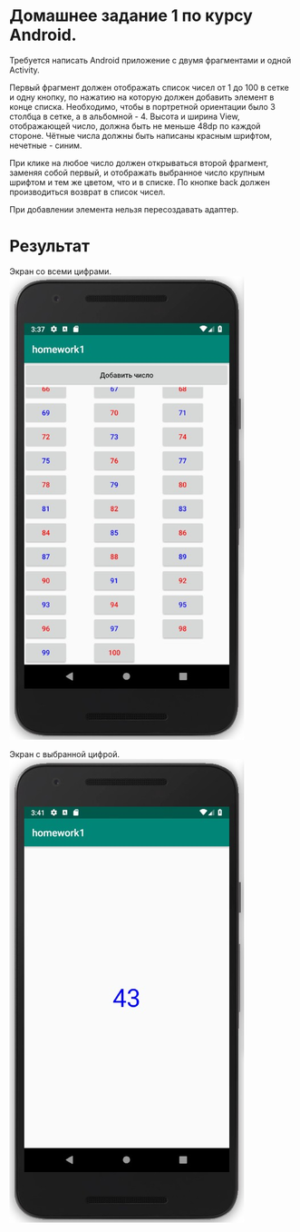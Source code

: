 # Домашнее задание 1 по курсу Android.

Требуется написать Android приложение с двумя фрагментами и одной Activity. 

Первый фрагмент должен отображать список чисел от 1 до 100 в сетке
и одну кнопку, по нажатию на которую должен добавить элемент в конце списка.
Необходимо, чтобы в портретной ориентации было 3 столбца в сетке,
а в альбомной - 4. Высота и ширина View, отображающей число, должна быть не
меньше 48dp по каждой стороне. Чётные числа должны быть написаны красным
шрифтом, нечетные - синим.
  
При клике на любое число должен открываться второй фрагмент, заменяя собой
первый, и отображать выбранное число крупным шрифтом и тем же цветом, что и в
списке. По кнопке back должен производиться возврат в список чисел.

При добавлении элемента нельзя пересоздавать адаптер.

# Результат
Экран со всеми цифрами.
<img src="https://raw.githubusercontent.com/OlegSchwann/android-view-numbers/master/doc/NumbersFragment.jpg"></img>

Экран с выбранной цифрой.
<img src="https://raw.githubusercontent.com/OlegSchwann/android-view-numbers/master/doc/OneNumberFragment.jpg"></img>

